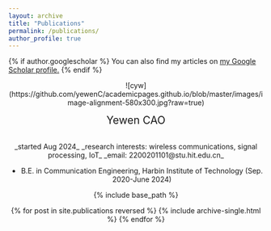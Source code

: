 ```yaml
---
layout: archive
title: "Publications"
permalink: /publications/
author_profile: true
---
```


{% if author.googlescholar %}
  You can also find my articles on <u><a href="{{author.googlescholar}}">my Google Scholar profile</a>.</u>
{% endif %}

<div align=center>![cyw](https://github.com/yewenC/academicpages.github.io/blob/master/images/image-alignment-580x300.jpg?raw=true)
<br>
<p align="center">
  <span style="font-size: 1.5em;">Yewen CAO</span>
</p >
<br>
_started Aug 2024_  
_research interests: wireless communications, signal processing, IoT_  
_email: 2200201101@stu.hit.edu.cn_  

- B.E. in Communication Engineering, Harbin Institute of Technology (Sep. 2020-June 2024)

{% include base_path %}

{% for post in site.publications reversed %}
  {% include archive-single.html %}
{% endfor %}
